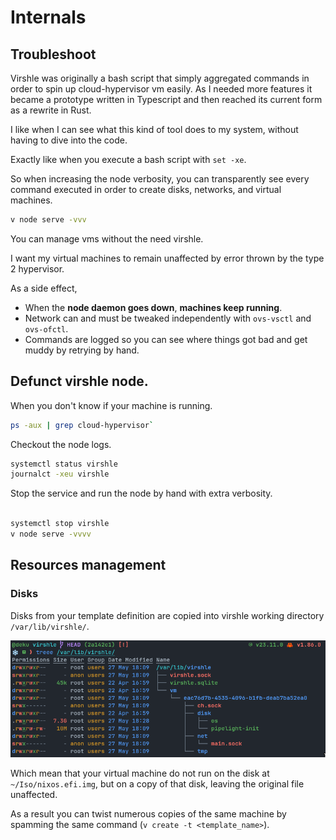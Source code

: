 # Internals

## Troubleshoot

Virshle was originally a bash script that simply aggregated commands
in order to spin up cloud-hypervisor vm easily.
As I needed more features it became a prototype written in Typescript and
then reached its current form as a rewrite in Rust.

I like when I can see what this kind of tool does to my system,
without having to dive into the code.

Exactly like when you execute a bash script with `set -xe`.

So when increasing the node verbosity, you can transparently see every command
executed in order to
create disks, networks, and virtual machines.

```sh
v node serve -vvv

```

You can manage vms without the need virshle.

I want my virtual machines to remain unaffected by error thrown by the type 2 hypervisor.

As a side effect,

- When the **node daemon goes down**, **machines keep running**.
- Network can and must be tweaked independently with `ovs-vsctl` and `ovs-ofctl`.
- Commands are logged so you can see where things got bad and get muddy by retrying by hand.

## Defunct virshle node.

When you don't know if your machine is running.

```sh
ps -aux | grep cloud-hypervisor`

```

Checkout the node logs.

```sh
systemctl status virshle
journalct -xeu virshle

```

Stop the service and run the node by hand with extra verbosity.

```sh

systemctl stop virshle
v node serve -vvvv
```

## Resources management

### Disks

Disks from your template definition
are copied into virshle working directory `/var/lib/virshle/`.

![working_directory_tree](https://github.com/pipelight/virshle/blob/master/public/images/working_directory_tree.png)

Which mean that your virtual machine do not run on the disk at
`~/Iso/nixos.efi.img`, but on a copy of that disk, leaving the original file
unaffected.

As a result you can twist numerous copies of the same machine
by spamming the same command (`v create -t <template_name>`).
